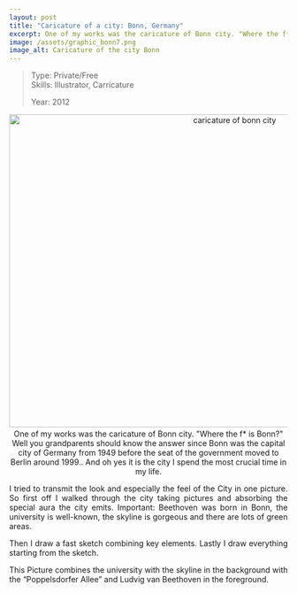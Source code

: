 ```yaml
---
layout: post
title: "Caricature of a city: Bonn, Germany"
excerpt: One of my works was the caricature of Bonn city. "Where the f* is Bonn?" Well you grandparents should
image: /assets/graphic_bonn7.png
image_alt: Caricature of the city Bonn
---
```


<blockquote>Type: Private/Free<br />
Skills: Illustrator, Carricature</p>
<p>Year: 2012</p></blockquote>
<p style="text-align: center;"><a href="http://blog.thibaultjanbeyer.com/wp-content/uploads/2014/03/graphic_bonn7.png"><img class=" wp-image-91 size-full aligncenter" src="{{ site.baseurl }}/assets/graphic_bonn7.png" alt="caricature of bonn city" width="800" height="566" /></a><a href="http://work.creativemate.net/works/2-graphic_bonn.html"><br />
</a>One of my works was the caricature of Bonn city. "Where the f* is Bonn?" Well you grandparents should know the answer since Bonn was the capital city of Germany from 1949 before the seat of the government moved to Berlin around 1999.. And oh yes it is the city I spend the most crucial time in my life.</p>
<p style="text-align: justify;">I tried to transmit the look and especially the feel of the City in one picture. So first off I walked through the city taking pictures and absorbing the special aura the city emits. Important: Beethoven was born in Bonn, the university is well-known, the skyline is gorgeous and there are lots of green areas.</p>
<p style="text-align: justify;">Then I draw a fast sketch combining key elements. Lastly I draw everything starting from the sketch.</p>
<p style="text-align: justify;">This Picture combines the university with the skyline in the background with the “Poppelsdorfer Allee” and Ludvig van Beethoven in the foreground.</p>
